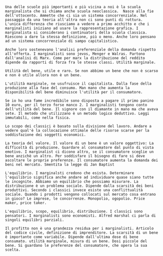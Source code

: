     Una delle scuole più importanti e più vicina a noi è la scuola marginalista che si chiama anche scuola neoclassica.  Nasce alla fie dell'ottocento. Ammette che ci sia un sistema concorrenziale. Nel passaggio da una teoria all'altra non ci sono punti di rottura. L'unica differenza che riusciamo a vedere a primo acchitto e che i marginalisti iniziano ad usare la rappresentazione grafica. I marginalista si considerano i continuatori della scuola classica. Riescono a dare la stessa definizione, più o meno. Anche loro pensano ad un sistema concorrenziale di sampo capitalistico. 

    Anche loro sostenevano l'analisi preferenziale della domanda rispetto all'offerta. I marginalisti sono jevos, Menger e Walras. Partono dall'analisi di Marx. Come per marx la distribuzione del reddito dipende da rapporti di forza fra le stesse classi. Utilità marginale. 
    
    Utilità del bene, utile e raro. Se non abbimo un bene che non è scarso e non è utile allora non è un bene. 

    L'utilità marginale, ne usufruisce il capitalista. Dalla fase della produzione alla fase del consumo. Man mano che aumenta la disponibilità del bene diminuisce l'utilità per il consumatore. 
    
    Se io ho una fame incredibile sono disposta a pagare il primo panino 10 euro, per il terzo forse manco 2. I marginalisti tengono conto dell'utilità del bene. Il signore con il diamante in mano ma che aveva sete. Il metodo che utilizzano è un metodo logico deduttivo. Leggi immutabili, come nella fisica.

    Lo scopo dei classici è basato sulla divisione del lavoro. Andare a vedere qual'è la collocazione ottimale delle risorse scarse per la soddisfazione dei soggetti economici. 

    La teoria del valore. Il valore di un bene è un valore oggettivo: La difficoltà di produzione. Guardare al consumatore dal punto di vista emotivo. I marginalist ci dicono altro, se il consumatore sceglie un bene anzichè un altro. Per soddisfare il bisogno di fare si deve ascoltare le proprie preferenze. Il consumatore aumenta la domanda dei beni nel mercato. Smentita la legge di Jan Baptist 

    L'equilibrio. I marginalsti credono che esista. Determinare l'equilibrio significa anche andare ad individuare quase siano tutte le incognite. Abbiamo un equilibrio che possiamo misurare. La distribuzione è un problema sociale. Dipende dalla scarsità dei beni produttivi. Secondo i classici invece esiste una conflittualità sociale. Quando i prodotti vengono collocati sul mercato cosa entrano in gioco? Le imprese, le concorrenze. Monopolio, ogopolio. Price maker, price taker.

    L'equilibrio, scopo, equilibrio, distribuzione. I classici sono pensatori. I marginalisti sono economisti. Alfred marshal ci parla di singoli equilibri parziali. 

    Il profitto non è una grandezza residua per i marginalisti. Articolo del codice civile, definizione di imprenditore. La scarsità di un bene è importante come variabile. Dipende dall'ultima dose di bene consumato. utilità marginale, misura di un bene. Dosi piccole del bene. Si guardano le preferenze del consumatore, che opera la sua scelta. 



